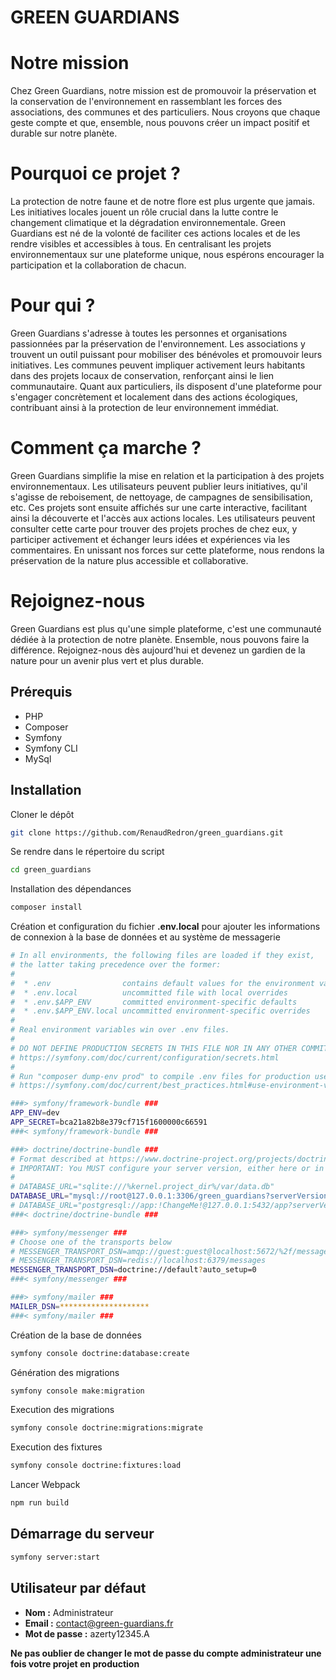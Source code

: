 # GREEN GUARDIANS

**Notre mission**
=======

Chez Green Guardians, notre mission est de promouvoir la préservation et la conservation de l'environnement en rassemblant les forces des associations, des communes et des particuliers. Nous croyons que chaque geste compte et que, ensemble, nous pouvons créer un impact positif et durable sur notre planète.

**Pourquoi ce projet ?**
=======

La protection de notre faune et de notre flore est plus urgente que jamais. Les initiatives locales jouent un rôle crucial dans la lutte contre le changement climatique et la dégradation environnementale. Green Guardians est né de la volonté de faciliter ces actions locales et de les rendre visibles et accessibles à tous. En centralisant les projets environnementaux sur une plateforme unique, nous espérons encourager la participation et la collaboration de chacun.

**Pour qui ?**
 =======

Green Guardians s'adresse à toutes les personnes et organisations passionnées par la préservation de l'environnement. Les associations y trouvent un outil puissant pour mobiliser des bénévoles et promouvoir leurs initiatives. Les communes peuvent impliquer activement leurs habitants dans des projets locaux de conservation, renforçant ainsi le lien communautaire. Quant aux particuliers, ils disposent d'une plateforme pour s'engager concrètement et localement dans des actions écologiques, contribuant ainsi à la protection de leur environnement immédiat.

**Comment ça marche ?**
 =======

Green Guardians simplifie la mise en relation et la participation à des projets environnementaux. Les utilisateurs peuvent publier leurs initiatives, qu'il s'agisse de reboisement, de nettoyage, de campagnes de sensibilisation, etc. Ces projets sont ensuite affichés sur une carte interactive, facilitant ainsi la découverte et l'accès aux actions locales. Les utilisateurs peuvent consulter cette carte pour trouver des projets proches de chez eux, y participer activement et échanger leurs idées et expériences via les commentaires. En unissant nos forces sur cette plateforme, nous rendons la préservation de la nature plus accessible et collaborative.

**Rejoignez-nous**
 =======

Green Guardians est plus qu'une simple plateforme, c'est une communauté dédiée à la protection de notre planète. Ensemble, nous pouvons faire la différence. Rejoignez-nous dès aujourd'hui et devenez un gardien de la nature pour un avenir plus vert et plus durable.

## Prérequis

- PHP
- Composer
- Symfony
- Symfony CLI
- MySql

## Installation

Cloner le dépôt

```bash
git clone https://github.com/RenaudRedron/green_guardians.git
```

Se rendre dans le répertoire du script

```bash
cd green_guardians
```

Installation des dépendances

```bash
composer install
```

Création et configuration du fichier **.env.local** pour ajouter les informations de connexion à la base de données et au système de messagerie

```bash
# In all environments, the following files are loaded if they exist,
# the latter taking precedence over the former:
#
#  * .env                contains default values for the environment variables needed by the app
#  * .env.local          uncommitted file with local overrides
#  * .env.$APP_ENV       committed environment-specific defaults
#  * .env.$APP_ENV.local uncommitted environment-specific overrides
#
# Real environment variables win over .env files.
#
# DO NOT DEFINE PRODUCTION SECRETS IN THIS FILE NOR IN ANY OTHER COMMITTED FILES.
# https://symfony.com/doc/current/configuration/secrets.html
#
# Run "composer dump-env prod" to compile .env files for production use (requires symfony/flex >=1.2).
# https://symfony.com/doc/current/best_practices.html#use-environment-variables-for-infrastructure-configuration

###> symfony/framework-bundle ###
APP_ENV=dev
APP_SECRET=bca21a82b8e379cf715f1600000c66591
###< symfony/framework-bundle ###

###> doctrine/doctrine-bundle ###
# Format described at https://www.doctrine-project.org/projects/doctrine-dbal/en/latest/reference/configuration.html#connecting-using-a-url
# IMPORTANT: You MUST configure your server version, either here or in config/packages/doctrine.yaml
#
# DATABASE_URL="sqlite:///%kernel.project_dir%/var/data.db"
DATABASE_URL="mysql://root@127.0.0.1:3306/green_guardians?serverVersion=10&charset=utf8mb4"
# DATABASE_URL="postgresql://app:!ChangeMe!@127.0.0.1:5432/app?serverVersion=16&charset=utf8"
###< doctrine/doctrine-bundle ###

###> symfony/messenger ###
# Choose one of the transports below
# MESSENGER_TRANSPORT_DSN=amqp://guest:guest@localhost:5672/%2f/messages
# MESSENGER_TRANSPORT_DSN=redis://localhost:6379/messages
MESSENGER_TRANSPORT_DSN=doctrine://default?auto_setup=0
###< symfony/messenger ###

###> symfony/mailer ###
MAILER_DSN=********************
###< symfony/mailer ###
```

Création de la base de données

```bash
symfony console doctrine:database:create
```

Génération des migrations

```bash
symfony console make:migration
```

Execution des migrations

```bash
symfony console doctrine:migrations:migrate
```

Execution des fixtures

```bash
symfony console doctrine:fixtures:load
```

Lancer Webpack

```bash
npm run build
```

## Démarrage du serveur

```bash
symfony server:start
```

## Utilisateur par défaut

- **Nom :** Administrateur
- **Email :** contact@green-guardians.fr
- **Mot de passe :** azerty12345.A

**Ne pas oublier de changer le mot de passe du compte administrateur une fois votre projet en production**
